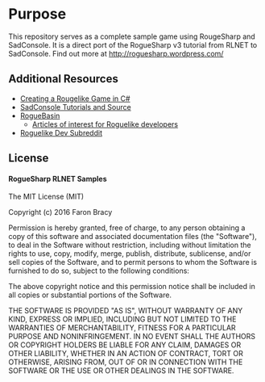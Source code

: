 # Purpose #
This repository serves as a complete sample game using RougeSharp and SadConsole. It is a direct port of the RogueSharp v3 tutorial from RLNET to SadConsole. Find out more at http://roguesharp.wordpress.com/

## Additional Resources ##

- [Creating a Rougelike Game in C#](http://roguesharp.wordpress.com/ "Creating a Roguelike Game in C#")
- [SadConsole Tutorials and Source](https://github.com/Thraka/SadConsole/wiki "SadConsole Tutorials")
- [RogueBasin](http://www.roguebasin.com/ "RogueBasin")
	- [Articles of interest for Roguelike developers](http://www.roguebasin.com/index.php?title=Articles "Roguelike developer articles")
- [Roguelike Dev Subreddit](https://www.reddit.com/r/roguelikedev)


## License ##

#### RogueSharp RLNET Samples ####

The MIT License (MIT)

Copyright (c) 2016 Faron Bracy

Permission is hereby granted, free of charge, to any person obtaining a copy
of this software and associated documentation files (the "Software"), to deal
in the Software without restriction, including without limitation the rights
to use, copy, modify, merge, publish, distribute, sublicense, and/or sell
copies of the Software, and to permit persons to whom the Software is
furnished to do so, subject to the following conditions:

The above copyright notice and this permission notice shall be included in all
copies or substantial portions of the Software.

THE SOFTWARE IS PROVIDED "AS IS", WITHOUT WARRANTY OF ANY KIND, EXPRESS OR
IMPLIED, INCLUDING BUT NOT LIMITED TO THE WARRANTIES OF MERCHANTABILITY,
FITNESS FOR A PARTICULAR PURPOSE AND NONINFRINGEMENT. IN NO EVENT SHALL THE
AUTHORS OR COPYRIGHT HOLDERS BE LIABLE FOR ANY CLAIM, DAMAGES OR OTHER
LIABILITY, WHETHER IN AN ACTION OF CONTRACT, TORT OR OTHERWISE, ARISING FROM,
OUT OF OR IN CONNECTION WITH THE SOFTWARE OR THE USE OR OTHER DEALINGS IN THE
SOFTWARE.